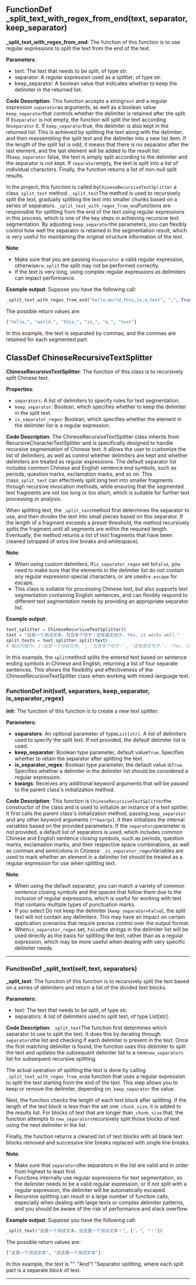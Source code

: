 ## FunctionDef _split_text_with_regex_from_end(text, separator, keep_separator)
**_split_text_with_regex_from_end**: The function of this function is to use regular expressions to split the text from the end of the text. 

**Parameters**:
- text: The text that needs to be split, of type str.
- separator: A regular expression used as a splitter, of type str.
- keep_separator: A boolean value that indicates whether to keep the delimiter in the returned list.

**Code Description**:
This function accepts a string`text` and a regular expression `separator`as arguments, as well as a boolean value `keep_separator`that controls whether the delimiter is retained after the split. If it`separator` is not empty, the function will split the text according to`separator` it. If `keep_separator`true, the delimiter is also kept in the returned list. This is achieved by splitting the text along with the delimiter, and then reassembling the split text and the delimiter into a new list item. If the length of the split list is odd, it means that there is no separator after the last element, and the last element will be added to the result list. If`keep_separator` false, the text is simply split according to the delimiter and the separator is not kept. If `separator`empty, the text is split into a list of individual characters. Finally, the function returns a list of non-null split results. 

In the project, this function is called by`ChineseRecursiveTextSplitter` a class`_split_text` method. `_split_text`The method is used to recursively split the text, gradually splitting the text into smaller chunks based on a series of separators. `_split_text_with_regex_from_end`Functions are responsible for splitting from the end of the text using regular expressions in this process, which is one of the key steps in achieving recursive text segmentation. By adjusting `keep_separator`the parameters, you can flexibly control how well the separator is retained in the segmentation result, which is very useful for maintaining the original structure information of the text. 

**Note**:
- Make sure that you are passing in`separator` a valid regular expression, otherwise`re.split` the split may not be performed correctly. 
- If the text is very long, using complex regular expressions as delimiters can impact performance.

**Example output**:
Suppose you have the following call:
```python
_split_text_with_regex_from_end("hello,world,this,is,a,test", ",", True)
```
The possible return values are:
```python
["hello,", "world,", "this,", "is,", "a,", "test"]
```
In this example, the text is separated by commas, and the commas are retained for each segmented part.
## ClassDef ChineseRecursiveTextSplitter
**ChineseRecursiveTextSplitter**: The function of this class is to recursively split Chinese text. 

**Properties**:
- `separators`: A list of delimiters to specify rules for text segmentation.
- `keep_separator`: Boolean, which specifies whether to keep the delimiter in the split text.
- `is_separator_regex`: Boolean, which specifies whether the element in the delimiter list is a regular expression.

**Code Description**:
The ChineseRecursiveTextSplitter class inherits from RecursiveCharacterTextSplitter and is specifically designed to handle recursive segmentation of Chinese text. It allows the user to customize the list of delimiters, as well as control whether delimiters are kept and whether delimiters are treated as regular expressions. The default separator list includes common Chinese and English sentence end symbols, such as periods, question marks, exclamation marks, and so on. This class`_split_text` can effectively split long text into smaller fragments through recursive invocation methods, while ensuring that the segmented text fragments are not too long or too short, which is suitable for further text processing or analysis. 

When splitting text, the `_split_text`method first determines the separator to use, and then divides the text into small pieces based on this separator. If the length of a fragment exceeds a preset threshold, the method recursively splits the fragment until all segments are within the required length. Eventually, the method returns a list of text fragments that have been cleaned (stripped of extra line breaks and whitespace). 

**Note**:
- When using custom delimiters, if`is_separator_regex` set to`False`, you need to make sure that the elements in the delimiter list do not contain any regular expression special characters, or are used`re.escape` for escape. 
- This class is suitable for processing Chinese text, but also supports text segmentation containing English sentences, and can flexibly respond to different text segmentation needs by providing an appropriate separator list.

**Example output**:
```python
text_splitter = ChineseRecursiveTextSplitter()
text = "这是一个测试文本。包含多个句子！还有英文句子. Yes, it works well."
split_texts = text_splitter.split(text)
# 输出可能为: ['这是一个测试文本。', '包含多个句子！', '还有英文句子.', 'Yes, it works well.']
```
In this example, the `split`method splits the entered text based on sentence ending symbols in Chinese and English, returning a list of four separate sentences. This shows the flexibility and effectiveness of the ChineseRecursiveTextSplitter class when working with mixed-language text. 
### FunctionDef __init__(self, separators, keep_separator, is_separator_regex)
**__init__**: The function of this function is to create a new text splitter. 

**Parameters**:
- **separators**: An optional parameter of type`List[str]`. A list of delimiters used to specify the split text. If not provided, the default delimiter list is used. 
- **keep_separator**: Boolean type parameter, default value`True`. Specifies whether to retain the separator after splitting the text. 
- **is_separator_regex**: Boolean type parameter, the default value is`True`. Specifies whether a delimiter in the delimiter list should be considered a regular expression. 
- **kwargs**: Receives any additional keyword arguments that will be passed to the parent class's initialization method. 

**Code Description**:
This function is `ChineseRecursiveTextSplitter`the constructor of the class and is used to initialize an instance of a text splitter. It first calls the parent class's initialization method, passing,`keep_separator` and any other keyword arguments (`**kwargs`). It then initializes the internal variables based on the provided parameters. If the `separators`parameter is not provided, a default list of separators is used, which includes common Chinese and English sentence closing symbols, such as periods, question marks, exclamation marks, and their respective space combinations, as well as commas and semicolons in Chinese. `_is_separator_regex`Variables are used to mark whether an element in a delimiter list should be treated as a regular expression for use when splitting text. 

**Note**:
- When using the default separator, you can match a variety of common sentence closing symbols and the spaces that follow them due to the inclusion of regular expressions, which is useful for working with text that contains multiple types of punctuation marks.
- If you select Do not keep the delimiter (`keep_separator=False`), the split text will not contain any delimiters. This may have an impact on certain application scenarios that require precise control over the output format. 
- When`is_separator_regex` set, `False`the strings in the delimiter list will be used directly as the basis for splitting the text, rather than as a regular expression, which may be more useful when dealing with very specific delimiter needs. 
***
### FunctionDef _split_text(self, text, separators)
**_split_text**: The function of this function is to recursively split the text based on a series of delimiters and return a list of the divided text blocks. 

**Parameters**:
- text: The text that needs to be split, of type str.
- separators: A list of delimiters used to split text, of type List[str]. 

**Code Description**:
`_split_text`The function first determines which separator to use to split the text. It does this by iterating through `separators`the list and checking if each delimiter is present in the text. Once the first matching delimiter is found, the function uses this delimiter to split the text and updates the subsequent delimiter list to a new`new_separators` list for subsequent recursive splitting. 

The actual operation of splitting the text is done by calling `_split_text_with_regex_from_end`a function that uses a regular expression to split the text starting from the end of the text. This step allows you to keep or remove the delimiter, depending on`_keep_separator` the value. 

Next, the function checks the length of each text block after splitting. If the length of the text block is less than the set one`_chunk_size`, it is added to the results list. For blocks of text that are longer than`_chunk_size` that, the function attempts to `new_separators`recursively split those blocks of text using the next delimiter in the list. 

Finally, the function returns a cleaned list of text blocks with all blank text blocks removed and successive line breaks replaced with single line breaks.

**Note**:
- Make sure that `separators`the separators in the list are valid and in order from highest to least first. 
- Functions internally use regular expressions for text segmentation, so the delimiter needs to be a valid regular expression, or if not split with a regular expression, the delimiter will be automatically escaped.
- Recursive splitting can result in a large number of function calls, especially when dealing with large texts or complex delimiter patterns, and you should be aware of the risk of performance and stack overflow.

**Example output**:
Suppose you have the following call:
```python
_split_text("这是一个测试文本。这还是一个测试文本！", ["。", "！"])
```
The possible return values are:
```python
["这是一个测试文本", "这还是一个测试文本"]
```
In this example, the text is "". "And"! "Separator splitting, where each split part is a separate block of text.
***
